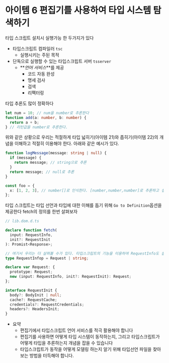 # 아이템 6 편집기를 사용하여 타입 시스템 탐색하기

타입 스크립트 설치시 실행가능 한 두가지가 있다

- 타입스크립트 컴파일러 `tsc`
  - 실행시키는 주된 목적
- 단독으로 실행할 수 있는 타입스크립트 서버 `tsserver`
  - **_언어 서비스_**를 제공
    - 코드 자동 완성
    - 명세 검사
    - 검색
    - 리팩터링

타입 추론도 많이 정확하다

```typescript
let num = 10; // num을 number로 추론한다
function add(a: number, b: number) {
  return a + b;
} // 리턴값을 number로 추론한다.
```

위와 같은 상황으로 우리는 적절하게 타입 넓히기(아이템 21)와 좁히기(아이템 22)의 개념을 이해하고 적절히 이용해야 한다. 아래와 같은 예시가 있다.

```typescript
function logMessage(message: string | null) {
  if (message) {
    return message; // string으로 추론
  }
  return message; // null로 추론
}

const foo = {
  x: [1, 2, 3], // number[]로 인식한다. [number,number,number]로 추론하고 싶다면 명시해라
};
```

타입 스크립트는 타입 선언과 타입에 대한 이해를 돕기 위해 `Go to Definition`옵션을 제공한다 fetch의 정의를 한번 살펴보자

```typescript
// lib.dom.d.ts

declare function fetch(
  input: RequestInfo,
  init?: RequestInit
): Promist<Response>;

// 여기서 우리는 더 살펴볼 수가 있다. 타입스크립트의 기능을 이용하여 RequestInfo도 살펴보자
type RequestInfop = Request | string;

declare var Request: {
  prototype: Request;
  new (input: RequestInfo, init?: RequestInit): Request;
};

interface RequestInit {
  body?: BodyInit | null;
  cache?: RequestCache;
  credentials?: RequestCredentials;
  headers?: HeadersInit;
}
```

- 요약
  - 편집기에서 타입스크립트 언어 서비스를 적극 활용해야 합니다
  - 편집기를 사용하면 어떻게 타입 시스템이 동작하는지, 그리고 타입스크립트가 어떻게 타입을 추론하는지 개념을 잡을 수 있습니다
  - 타입스크립트가 동작을 어떻게 모델링 하는지 알기 위해 타입선언 파일을 찾아보는 방법을 터득해야 합니다.
